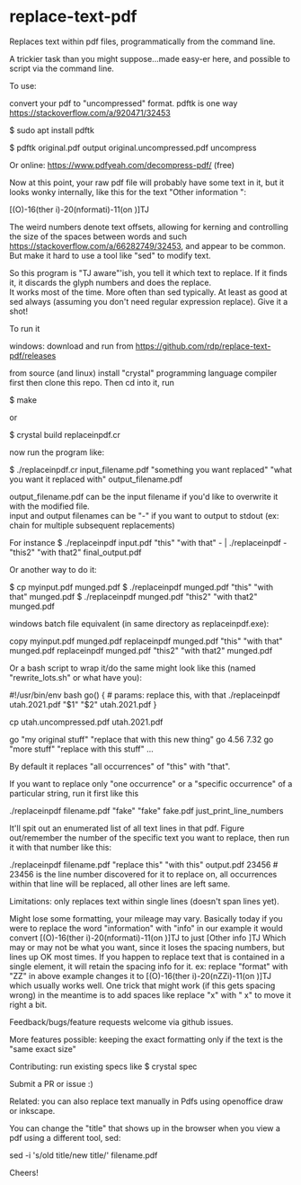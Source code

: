 # replace-text-pdf

Replaces text within pdf files, programmatically from the command line.

A trickier task than you might suppose...made easy-er here,
and possible to script via the command line.

To use: 

convert your pdf to "uncompressed" format.  pdftk is one way https://stackoverflow.com/a/920471/32453

  $ sudo apt install pdftk

  $ pdftk original.pdf output original.uncompressed.pdf uncompress

Or online: https://www.pdfyeah.com/decompress-pdf/ (free)

Now at this point, your raw pdf file will probably have some text in it, but it looks wonky internally, like this for the text "Other information ":

[(O)-16(ther i)-20(nformati)-11(on )]TJ

The weird numbers denote text offsets, allowing for kerning and controlling the size of the spaces between words and such 
https://stackoverflow.com/a/66282749/32453, and appear to be common.  But make it hard to use a tool like "sed" to modify text.

So this program is "TJ aware"'ish, you tell it which text to replace.  If it finds it, it discards the glyph numbers and does the replace.  
It works most of the time.  More often than sed typically.  At least as good at sed always (assuming you don't need regular expression replace).
Give it a shot!

To run it

windows: download and run from https://github.com/rdp/replace-text-pdf/releases

from source (and linux) install "crystal" programming language compiler first
then clone this repo.  Then cd into it, run 

$ make

 or 

$ crystal build replaceinpdf.cr

now run the program like:

$ ./replaceinpdf.cr input_filename.pdf "something you want replaced" "what you want it replaced with" output_filename.pdf

output_filename.pdf can be the input filename if you'd like to overwrite it with the modified file.  
input and output filenames can be "-" if you want to output to stdout (ex: chain for multiple subsequent replacements)

For instance $ ./replaceinpdf input.pdf "this" "with that" - | ./replaceinpdf - "this2" "with that2" final_output.pdf

Or another way to do it:

$ cp myinput.pdf munged.pdf
$ ./replaceinpdf munged.pdf "this" "with that" munged.pdf
$ ./replaceinpdf munged.pdf "this2" "with that2" munged.pdf

windows batch file equivalent (in same directory as replaceinpdf.exe):

copy myinput.pdf munged.pdf
replaceinpdf munged.pdf "this" "with that" munged.pdf
replaceinpdf munged.pdf "this2" "with that2" munged.pdf

Or a bash script to wrap it/do the same might look like this (named "rewrite_lots.sh" or what have you):

#!/usr/bin/env bash
go() { # params: replace this, with that
  ./replaceinpdf  utah.2021.pdf "$1" "$2" utah.2021.pdf
}

cp utah.uncompressed.pdf utah.2021.pdf

go "my original stuff" "replace that with this new thing"
go 4.56 7.32
go "more stuff" "replace with this stuff"
...

By default it replaces "all occurrences" of "this" with "that".

If you want to replace only "one occurrence" or a "specific occurrence" of a particular string, run it first like this

./replaceinpdf filename.pdf "fake" "fake" fake.pdf just_print_line_numbers

It'll spit out an enumerated list of all text lines in that pdf.  Figure out/remember the number of the specific text you want to replace,
then run it with that number like this:

./replaceinpdf filename.pdf "replace this" "with this" output.pdf 23456 # 23456 is the line number discovered for it to replace on, all 
occurrences within that line will be replaced, all other lines are left same.

Limitations: only replaces text within single lines (doesn't span lines yet).

Might lose some formatting, your mileage may vary.  Basically today if you were to replace the word "information" with "info" in our example it would convert [(O)-16(ther i)-20(nformati)-11(on )]TJ to just [Other info ]TJ
Which may or may not be what you want, since it loses the spacing numbers, but lines up OK most times.
If you happen to replace text that is contained in a single element, it will retain the spacing info for it.
ex: replace "format" with "ZZ" in above example changes it to [(O)-16(ther i)-20(nZZi)-11(on )]TJ which usually works well.
One trick that might work (if this gets spacing wrong) in the meantime is to add spaces like replace "x" with "    x" to move it right a bit.

Feedback/bugs/feature requests welcome via github issues.

More features possible: keeping the exact formatting only if the text is the "same exact size" 

Contributing: run existing specs like $ crystal spec

Submit a PR or issue :)

Related: you can also replace text manually in Pdfs using openoffice draw or inkscape.

You can change the "title" that shows up in the browser when you view a pdf using a different tool, sed:

  sed -i 's/old title/new title/' filename.pdf

Cheers!
